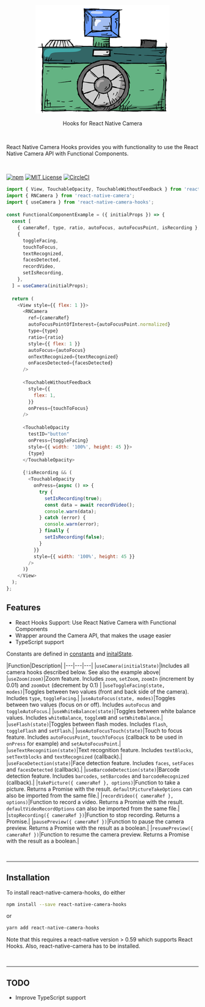 <p>&nbsp;</p>
<p align="center">
  <img src="logo.png" width="350" title="hover text">
  <p align='center'>Hooks for React Native Camera</p>
</p>
<p>&nbsp;</p>

<p>

React Native Camera Hooks provides you with functionality to use the React Native Camera API with Functional Components. 

</p>

<p>&nbsp;</p>

[![npm](https://img.shields.io/npm/v/react-native-camera-hooks.svg?style=flat-square)](http://npm.im/react-native-camera-hooks)
[![MIT License](https://img.shields.io/npm/l/react-native-camera-hooks.svg?style=flat-square)](http://opensource.org/licenses/MIT)
[![CircleCI](https://circleci.com/gh/reime005/react-native-camera-hooks.svg?style=svg)](https://circleci.com/gh/reime005/react-native-camera-hooks)

```javascript
import { View, TouchableOpacity, TouchableWithoutFeedback } from 'react-native';
import { RNCamera } from 'react-native-camera';
import { useCamera } from 'react-native-camera-hooks';

const FunctionalComponentExample = ({ initialProps }) => {
  const [
    { cameraRef, type, ratio, autoFocus, autoFocusPoint, isRecording },
    {
      toggleFacing,
      touchToFocus,
      textRecognized,
      facesDetected,
      recordVideo,
      setIsRecording,
    },
  ] = useCamera(initialProps);

  return (
    <View style={{ flex: 1 }}>
      <RNCamera
        ref={cameraRef}
        autoFocusPointOfInterest={autoFocusPoint.normalized}
        type={type}
        ratio={ratio}
        style={{ flex: 1 }}
        autoFocus={autoFocus}
        onTextRecognized={textRecognized}
        onFacesDetected={facesDetected}
      />

      <TouchableWithoutFeedback
        style={{
          flex: 1,
        }}
        onPress={touchToFocus}
      />

      <TouchableOpacity
        testID="button"
        onPress={toggleFacing}
        style={{ width: '100%', height: 45 }}>
        {type}
      </TouchableOpacity>

      {!isRecording && (
        <TouchableOpacity
          onPress={async () => {
            try {
              setIsRecording(true);
              const data = await recordVideo();
              console.warn(data);
            } catch (error) {
              console.warn(error);
            } finally {
              setIsRecording(false);
            }
          }}
          style={{ width: '100%', height: 45 }}
        />
      )}
    </View>
  );
};
```

## Features

  - React Hooks Support: Use React Native Camera with Functional Components
  - Wrapper around the Camera API, that makes the usage easier
  - TypeScript support

Constants are defined in [constants](./src/constants.ts) and [initalState](./src/initialState.ts).

|Function|Description|
|---|---|---|
|`useCamera(initialState)`|Includes all camera hooks described below. See also the example above|
|`useZoom(zoom)`|Zoom feature. Includes `zoom`, `setZoom`, `zoomIn` (increment by 0.01) and `zoomOut` (decrement by 0.1) |
|`useToggleFacing(state, modes)`|Toggles between two values (front and back side of the camera). Includes `type`, `toggleFacing`.|
|`useAutoFocus(state, modes)`|Toggles between two values (focus on or off). Includes `autoFocus` and `toggleAutoFocus`.|
|`useWhiteBalance(state)`|Toggles between white balance values. Includes `whiteBalance`, `toggleWB` and `setWhiteBalance`.|
|`useFlash(state)`|Toggles between flash modes. Includes `flash`, `toggleFlash` and `setFlash`.|
|`useAutoFocusTouch(state)`|Touch to focus feature. Includes `autoFocusPoint`, `touchToFocus` (callback to be used in `onPress` for example) and `setAutoFocusPoint`.|
|`useTextRecognition(state)`|Text recognition feature. Includes `textBlocks`, `setTextblocks` and `textRecognized` (callback).|
|`useFaceDetection(state)`|Face detection feature. Includes `faces`, `setFaces` and `facesDetected` (callback).|
|`useBarcodeDetection(state)`|Barcode detection feature. Includes `barcodes`, `setBarcodes` and `barcodeRecognized` (callback).|
|`takePicture({ cameraRef }, options)`|Function to take a picture. Returns a Promise with the result. `defaultPictureTakeOptions` can also be imported from the same file.|
|`recordVideo({ cameraRef }, options)`|Function to record a video. Returns a Promise with the result. `defaultVideoRecordOptions` can also be imported from the same file.|
|`stopRecording({ cameraRef })`|Function to stop recording. Returns a Promise.|
|`pausePreview({ cameraRef })`|Function to pause the camera preview. Returns a Promise with the result as a boolean.|
|`resumePreview({ cameraRef })`|Function to resume the camera preview. Returns a Promise with the result as a boolean.|

<p>&nbsp;</p>

---

## Installation

To install react-native-camera-hooks, do either

```bash
npm install --save react-native-camera-hooks
```

or

```bash
yarn add react-native-camera-hooks
```

Note that this requires a react-native version > 0.59 which supports React Hooks. Also, react-native-camera has to be installed.

<p>&nbsp;</p>

---

## TODO

* Improve TypeScript support
